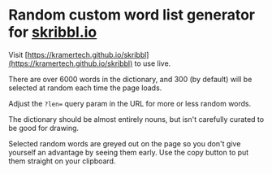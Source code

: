 # Random custom word list generator for [skribbl.io](https://skribbl.io/)

Visit [https://kramertech.github.io/skribbl](https://kramertech.github.io/skribbl) to use live.

There are over 6000 words in the dictionary, and 300 (by default) will be selected at random each time the page loads.

Adjust the `?len=` query param in the URL for more or less random words.

The dictionary should be almost entirely nouns, but isn't carefully curated to be good for drawing.

Selected random words are greyed out on the page so you don't give yourself an advantage by seeing them early. Use the copy button to put them straight on your clipboard.
